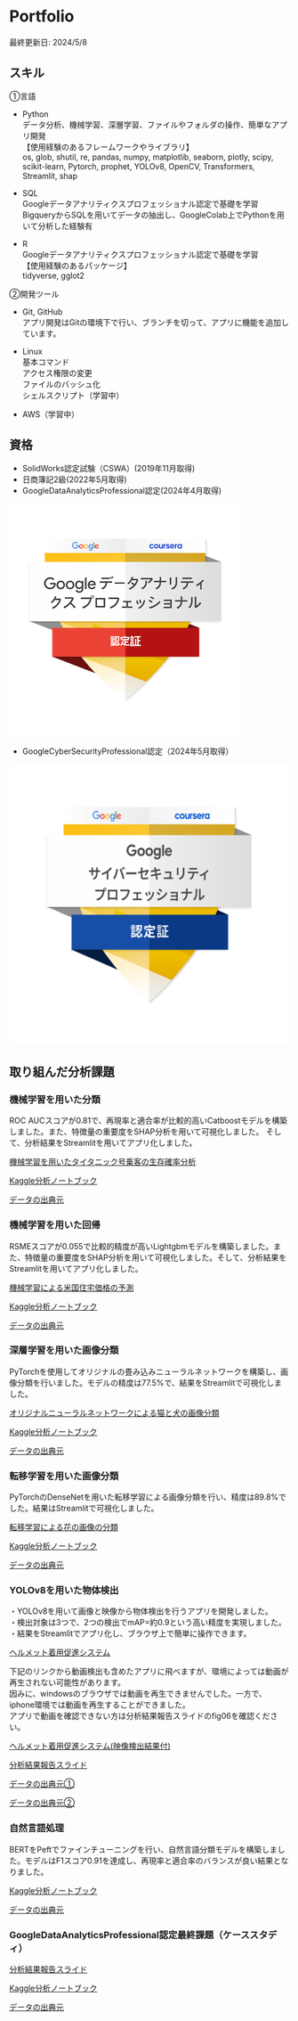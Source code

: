 # Portfolio
最終更新日: 2024/5/8  

## スキル
①言語  
* Python  
データ分析、機械学習、深層学習、ファイルやフォルダの操作、簡単なアプリ開発  
【使用経験のあるフレームワークやライブラリ】  
os, glob, shutil, re, pandas, numpy, matplotlib, seaborn, plotly, scipy, scikit-learn, Pytorch, prophet, YOLOv8, OpenCV, Transformers, Streamlit, shap

* SQL  
Googleデータアナリティクスプロフェッショナル認定で基礎を学習  
BigqueryからSQLを用いてデータの抽出し、GoogleColab上でPythonを用いて分析した経験有  
  
* R  
Googleデータアナリティクスプロフェッショナル認定で基礎を学習  
【使用経験のあるパッケージ】  
tidyverse, gglot2  

②開発ツール  
* Git, GitHub  
アプリ開発はGitの環境下で行い、ブランチを切って、アプリに機能を追加しています。  

* Linux  
基本コマンド  
アクセス権限の変更  
ファイルのバッシュ化  
シェルスクリプト（学習中）  
  
* AWS（学習中）

## 資格
* SolidWorks認定試験（CSWA）(2019年11月取得)  
* 日商簿記2級(2022年5月取得)  
* GoogleDataAnalyticsProfessional認定(2024年4月取得)  
<a href="https://www.credly.com/earner/earned/badge/a39e18db-7d5b-49a8-b266-4d47a473af6c">
  <img src="./badge.png" alt="認定バッジ">
</a>
   
* GoogleCyberSecurityProfessional認定（2024年5月取得）
<a href="https://www.credly.com/earner/earned/badge/8a26f25a-b826-4a1b-94b5-71bab22736f7">
  <img src="./budge2.png" alt="認定バッジ">
</a>



## 取り組んだ分析課題
### 機械学習を用いた分類
ROC AUCスコアが0.81で、再現率と適合率が比較的高いCatboostモデルを構築しました。また、特徴量の重要度をSHAP分析を用いて可視化しました。 そして、分析結果をStreamlitを用いてアプリ化しました。  
  
<a href="https://portfoliotitanic-gj5ulajyurszafogejxgzl.streamlit.app/" target="_blank">機械学習を用いたタイタニック号乗客の生存確率分析</a>  
  
<a href="https://www.kaggle.com/code/yuukiiwakura/classifier-by-catboost" target="_blank">Kaggle分析ノートブック</a>  
  
<a href="https://www.kaggle.com/competitions/titanic" target="_blank">データの出典元</a> 



### 機械学習を用いた回帰
RSMEスコアが0.055で比較的精度が高いLightgbmモデルを構築しました。また、特徴量の重要度をSHAP分析を用いて可視化しました。そして、分析結果をStreamlitを用いてアプリ化しました。  
  
<a href="https://portfoliohouseprice-fo9ulyssetjkjiappnpywxw.streamlit.app/" target="_blank">機械学習による米国住宅価格の予測</a>  
  
<a href="https://www.kaggle.com/code/yuukiiwakura/regressoin-by-lightgbm" target="_blank">Kaggle分析ノートブック</a>  
  
<a href="https://www.kaggle.com/competitions/house-prices-advanced-regression-techniques" target="_blank">データの出典元</a> 



### 深層学習を用いた画像分類
PyTorchを使用してオリジナルの畳み込みニューラルネットワークを構築し、画像分類を行いました。モデルの精度は77.5%で、結果をStreamlitで可視化しました。  
  
<a href="https://portfoliodogscats-hbvehhzihycnxdplnrxzu4.streamlit.app/" target="_blank">オリジナルニューラルネットワークによる猫と犬の画像分類</a>  
  
<a href="https://www.kaggle.com/code/yuukiiwakura/2-class-classification-using-pytorch-original-cnn" target="_blank">Kaggle分析ノートブック</a>  
  
<a href="https://www.kaggle.com/competitions/dog-vs-cat-classification" target="_blank">データの出典元</a> 


  
### 転移学習を用いた画像分類
PyTorchのDenseNetを用いた転移学習による画像分類を行い、精度は89.8%でした。結果はStreamlitで可視化しました。  
  
<a href="https://flowerclassification-mudkpi47dcealenst7iynq.streamlit.app/" target="_blank">転移学習による花の画像の分類</a>  
  
<a href="https://www.kaggle.com/code/yuukiiwakura/5-class-classification-using-pytorch-densenet" target="_blank">Kaggle分析ノートブック</a>  
  
<a href="https://www.kaggle.com/datasets/alxmamaev/flowers-recognition" target="_blank">データの出典元</a> 



### YOLOv8を用いた物体検出
・YOLOv8を用いて画像と映像から物体検出を行うアプリを開発しました。  
・検出対象は3つで、2つの検出でmAP=約0.9という高い精度を実現しました。  
・結果をStreamlitでアプリ化し、ブラウザ上で簡単に操作できます。  
  
<a href="https://helmetv2-jipzd9znb5yip8xmza8wfu.streamlit.app/" target="_blank">ヘルメット着用促進システム</a>  
  
下記のリンクから動画検出も含めたアプリに飛べますが、環境によっては動画が再生されない可能性があります。  
因みに、windowsのブラウザでは動画を再生できませんでした。一方で、iphone環境では動画を再生することができました。  
アプリで動画を確認できない方は分析結果報告スライドのfig06を確認ください。  
  
<a href="https://helmetv2-kppnytbjth5qe8udrcjohh.streamlit.app/" target="_blank">ヘルメット着用促進システム(映像検出結果付)</a>  
  
<a href="https://docs.google.com/presentation/d/1tLZ4_f5EMZsqNUVD2tdCjxSMs35r3YLRnNA95BSTrb0/edit#slide=id.p" target="_blank">分析結果報告スライド</a>  
  
<a href="https://public.roboflow.com/object-detection/hard-hat-workers" target="_blank">データの出典元①</a>  
  
<a href="https://pixabay.com/ja/videos" target="_blank">データの出典元②</a>  



### 自然言語処理
BERTをPeftでファインチューニングを行い、自然言語分類モデルを構築しました。モデルはF1スコア0.91を達成し、再現率と適合率のバランスが良い結果となりました。  
  
<a href="https://www.kaggle.com/code/yuukiiwakura/fine-tuning-bert-with-peft-for-text-classification/edit" target="_blank">Kaggle分析ノートブック</a>  

<a href="https://www.kaggle.com/datasets/eswarchandt/amazon-music-reviews" target="_blank">データの出典元</a>  



### GoogleDataAnalyticsProfessional認定最終課題（ケーススタディ）
<a href="https://docs.google.com/presentation/d/1yJ9RSdGBTQlT9GvQKLMHq5cAHBwVKtG39ImytjGriBU/edit#slide=id.p" target="_blank">分析結果報告スライド</a>  

<a href="https://www.kaggle.com/code/yuukiiwakura/casestudy" target="_blank">Kaggle分析ノートブック</a>  

<a href="https://www.kaggle.com/datasets/arashnic/fitbit" target="_blank">データの出典元</a>  
